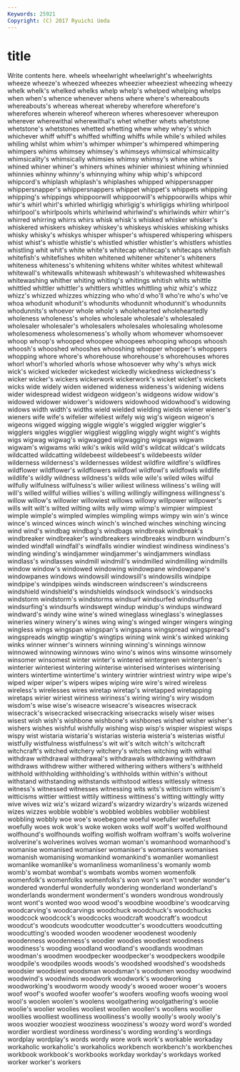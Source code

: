 ```yaml
---
Keywords: 25921 
Copyright: (C) 2017 Ryuichi Ueda
---
```


# title

Write contents here.
wheels wheelwright wheelwright's wheelwrights wheeze wheeze's wheezed
wheezes wheezier wheeziest wheezing wheezy whelk whelk's whelked whelks whelp
whelp's whelped whelping whelps when when's whence whenever whens where
where's whereabouts whereabouts's whereas whereat whereby wherefore wherefore's wherefores wherein
whereof whereon wheres wheresoever whereupon wherever wherewithal wherewithal's whet whether
whets whetstone whetstone's whetstones whetted whetting whew whey whey's which
whichever whiff whiff's whiffed whiffing whiffs while while's whiled whiles
whiling whilst whim whim's whimper whimper's whimpered whimpering whimpers whims
whimsey whimsey's whimseys whimsical whimsicality whimsicality's whimsically whimsies whimsy whimsy's
whine whine's whined whiner whiner's whiners whines whinier whiniest whining
whinnied whinnies whinny whinny's whinnying whiny whip whip's whipcord whipcord's
whiplash whiplash's whiplashes whipped whippersnapper whippersnapper's whippersnappers whippet whippet's whippets
whipping whipping's whippings whippoorwill whippoorwill's whippoorwills whips whir whir's whirl
whirl's whirled whirligig whirligig's whirligigs whirling whirlpool whirlpool's whirlpools whirls
whirlwind whirlwind's whirlwinds whirr whirr's whirred whirring whirrs whirs whisk
whisk's whisked whisker whisker's whiskered whiskers whiskey whiskey's whiskeys whiskies
whisking whisks whisky whisky's whiskys whisper whisper's whispered whispering whispers
whist whist's whistle whistle's whistled whistler whistler's whistlers whistles whistling
whit whit's white white's whitecap whitecap's whitecaps whitefish whitefish's whitefishes
whiten whitened whitener whitener's whiteners whiteness whiteness's whitening whitens whiter
whites whitest whitewall whitewall's whitewalls whitewash whitewash's whitewashed whitewashes whitewashing
whither whiting whiting's whitings whitish whits whittle whittled whittler whittler's
whittlers whittles whittling whiz whiz's whizz whizz's whizzed whizzes whizzing
who who'd who'll who're who's who've whoa whodunit whodunit's whodunits
whodunnit whodunnit's whodunnits whodunnits's whoever whole whole's wholehearted wholeheartedly wholeness
wholeness's wholes wholesale wholesale's wholesaled wholesaler wholesaler's wholesalers wholesales wholesaling
wholesome wholesomeness wholesomeness's wholly whom whomever whomsoever whoop whoop's whooped
whoopee whoopees whooping whoops whoosh whoosh's whooshed whooshes whooshing whopper
whopper's whoppers whopping whore whore's whorehouse whorehouse's whorehouses whores whorl
whorl's whorled whorls whose whosoever why why's whys wick wick's
wicked wickeder wickedest wickedly wickedness wickedness's wicker wicker's wickers wickerwork
wickerwork's wicket wicket's wickets wicks wide widely widen widened wideness
wideness's widening widens wider widespread widest widgeon widgeon's widgeons widow
widow's widowed widower widower's widowers widowhood widowhood's widowing widows width
width's widths wield wielded wielding wields wiener wiener's wieners wife
wife's wifelier wifeliest wifely wig wig's wigeon wigeon's wigeons wigged
wigging wiggle wiggle's wiggled wiggler wiggler's wigglers wiggles wigglier wiggliest
wiggling wiggly wight wight's wights wigs wigwag wigwag's wigwagged wigwagging
wigwags wigwam wigwam's wigwams wiki wiki's wikis wild wild's wildcat
wildcat's wildcats wildcatted wildcatting wildebeest wildebeest's wildebeests wilder wilderness wilderness's
wildernesses wildest wildfire wildfire's wildfires wildflower wildflower's wildflowers wildfowl wildfowl's
wildfowls wildlife wildlife's wildly wildness wildness's wilds wile wile's wiled
wiles wilful wilfully wilfulness wilfulness's wilier wiliest wiliness wiliness's wiling
will will's willed willful willies willies's willing willingly willingness willingness's
willow willow's willowier willowiest willows willowy willpower willpower's wills wilt
wilt's wilted wilting wilts wily wimp wimp's wimpier wimpiest wimple
wimple's wimpled wimples wimpling wimps wimpy win win's wince wince's
winced winces winch winch's winched winches winching wincing wind wind's
windbag windbag's windbags windbreak windbreak's windbreaker windbreaker's windbreakers windbreaks windburn
windburn's winded windfall windfall's windfalls windier windiest windiness windiness's winding
winding's windjammer windjammer's windjammers windlass windlass's windlasses windmill windmill's windmilled
windmilling windmills window window's windowed windowing windowpane windowpane's windowpanes windows
windowsill windowsill's windowsills windpipe windpipe's windpipes winds windscreen windscreen's windscreens
windshield windshield's windshields windsock windsock's windsocks windstorm windstorm's windstorms windsurf
windsurfed windsurfing windsurfing's windsurfs windswept windup windup's windups windward windward's
windy wine wine's wined wineglass wineglass's wineglasses wineries winery winery's
wines wing wing's winged winger wingers winging wingless wings wingspan
wingspan's wingspans wingspread wingspread's wingspreads wingtip wingtip's wingtips wining wink
wink's winked winking winks winner winner's winners winning winning's winnings
winnow winnowed winnowing winnows wino wino's winos wins winsome winsomely
winsomer winsomest winter winter's wintered wintergreen wintergreen's winterier winteriest wintering
winterise winterised winterises winterising winters wintertime wintertime's wintery wintrier wintriest
wintry wipe wipe's wiped wiper wiper's wipers wipes wiping wire
wire's wired wireless wireless's wirelesses wires wiretap wiretap's wiretapped wiretapping
wiretaps wirier wiriest wiriness wiriness's wiring wiring's wiry wisdom wisdom's
wise wise's wiseacre wiseacre's wiseacres wisecrack wisecrack's wisecracked wisecracking wisecracks
wisely wiser wises wisest wish wish's wishbone wishbone's wishbones wished
wisher wisher's wishers wishes wishful wishfully wishing wisp wisp's wispier
wispiest wisps wispy wist wistaria wistaria's wistarias wisteria wisteria's wisterias
wistful wistfully wistfulness wistfulness's wit wit's witch witch's witchcraft witchcraft's
witched witchery witchery's witches witching with withal withdraw withdrawal withdrawal's
withdrawals withdrawing withdrawn withdraws withdrew wither withered withering withers withers's
withheld withhold withholding withholding's withholds within within's without withstand withstanding
withstands withstood witless witlessly witness witness's witnessed witnesses witnessing wits
wits's witticism witticism's witticisms wittier wittiest wittily wittiness wittiness's witting
wittingly witty wive wives wiz wiz's wizard wizard's wizardry wizardry's
wizards wizened wizes wizzes wobble wobble's wobbled wobbles wobblier wobbliest
wobbling wobbly woe woe's woebegone woeful woefuller woefullest woefully woes
wok wok's woke woken woks wolf wolf's wolfed wolfhound wolfhound's
wolfhounds wolfing wolfish wolfram wolfram's wolfs wolverine wolverine's wolverines wolves
woman woman's womanhood womanhood's womanise womanised womaniser womaniser's womanisers womanises
womanish womanising womankind womankind's womanlier womanliest womanlike womanlike's womanliness womanliness's
womanly womb womb's wombat wombat's wombats wombs women womenfolk womenfolk's
womenfolks womenfolks's won won's won't wonder wonder's wondered wonderful wonderfully
wondering wonderland wonderland's wonderlands wonderment wonderment's wonders wondrous wondrously wont
wont's wonted woo wood wood's woodbine woodbine's woodcarving woodcarving's woodcarvings
woodchuck woodchuck's woodchucks woodcock woodcock's woodcocks woodcraft woodcraft's woodcut woodcut's
woodcuts woodcutter woodcutter's woodcutters woodcutting woodcutting's wooded wooden woodener woodenest
woodenly woodenness woodenness's woodier woodies woodiest woodiness woodiness's wooding woodland
woodland's woodlands woodman woodman's woodmen woodpecker woodpecker's woodpeckers woodpile woodpile's
woodpiles woods woods's woodshed woodshed's woodsheds woodsier woodsiest woodsman woodsman's
woodsmen woodsy woodwind woodwind's woodwinds woodwork woodwork's woodworking woodworking's woodworm
woody woody's wooed wooer wooer's wooers woof woof's woofed woofer
woofer's woofers woofing woofs wooing wool wool's woolen woolen's woolens
woolgathering woolgathering's woolie woolie's woolier woolies wooliest woollen woollen's woollens
woollier woollies woolliest woolliness woolliness's woolly woolly's wooly wooly's woos
woozier wooziest wooziness wooziness's woozy word word's worded wordier wordiest
wordiness wordiness's wording wording's wordings wordplay wordplay's words wordy wore
work work's workable workaday workaholic workaholic's workaholics workbench workbench's workbenches
workbook workbook's workbooks workday workday's workdays worked worker worker's workers

